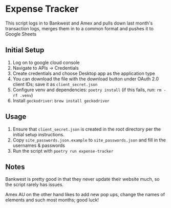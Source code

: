 # Expense Tracker

This script logs in to Bankwest and Amex and pulls down last month's transaction logs, merges them in to a common format and pushes it to Google Sheets

## Initial Setup

1. Log on to google cloud console
2. Navigate to APIs -> Credentials
3. Create credentials and choose Desktop app as the application type
4. You can download the file with the download button under OAuth 2.0 client IDs; save it as `client_secret.json`
5. Configure venv and dependencies: `poetry install` (if this fails, run: `rm -rf .venv`)
6. Install `geckodriver`: `brew install geckodriver`

## Usage

1. Ensure that `client_secret.json` is created in the root directory per the initial setup instructions.
2. Copy `site_passwords.json.example` to `site_passwords.json` and fill in the usernames & passwords
4. Run the script with `poetry run expense-tracker`


## Notes

Bankwest is pretty good in that they never update their website much, so the script rarely has issues.

Amex AU on the other hand likes to add new pop ups, change the names of elements and such most months; good luck!
